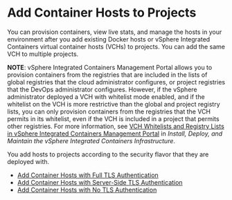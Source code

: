 # Add Container Hosts to Projects #

You can provision containers, view live stats, and manage the hosts in your environment after you add existing Docker hosts or vSphere Integrated Containers virtual container hosts (VCHs) to projects. You can add the same VCH to multiple projects.

**NOTE**: vSphere Integrated Containers Management Portal allows you to provision containers from the registries that are included in the lists of   global registries that the cloud administrator configures, or project registries that the DevOps administrator configures. However, if the vSphere administrator deployed a VCH with whitelist mode enabled, and if the whitelist on the VCH is more restrictive than the global and project registry lists, you can only provision containers from the registries that the VCH permits in its whitelist, even if the VCH is included in a project that permits other registries. For more information, see [VCH Whitelists and Registry Lists in vSphere Integrated Containers Management Portal](../vic_vsphere_admin/vch_registry.md#vch-whitelist-mp) in *Install, Deploy, and Maintain the vSphere Integrated Containers Infrastructure*.

You add hosts to projects according to the security flavor that they are deployed with. 

- [Add Container Hosts with Full TLS Authentication](add_vch_fullTLS_in_portal.md)
- [Add Container Hosts with Server-Side TLS Authentication](add_vch_serversideTLS_in_portal.md)
- [Add Container Hosts with No TLS Authentication](add_vch_noTLS_in_portal.md)